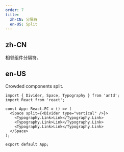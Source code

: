 ```yaml
---
order: 7
title:
  zh-CN: 分隔符
  en-US: Split
---
```


## zh-CN

相邻组件分隔符。

## en-US

Crowded components split.

```tsx
import { Divider, Space, Typography } from 'antd';
import React from 'react';

const App: React.FC = () => (
  <Space split={<Divider type="vertical" />}>
    <Typography.Link>Link</Typography.Link>
    <Typography.Link>Link</Typography.Link>
    <Typography.Link>Link</Typography.Link>
  </Space>
);

export default App;
```

